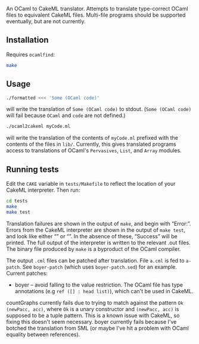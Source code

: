 An OCaml to CakeML translator. Attempts to translate type-correct OCaml files
to equivalent CakeML files. Multi-file programs should be supported eventually,
but are not currently.

Installation
------------
Requires `ocamlfind`:
```sh
make
```

Usage
-----
```sh
./formatted <<< 'Some (OCaml code)'
```
will write the translation of `Some (OCaml code)` to stdout. (`Some (OCaml code)` will fail because `OCaml` and `code` are not defined.)

```sh
./ocaml2cakeml myCode.ml
```
will write the translation of the contents of `myCode.ml` prefixed with the contents of the files in `lib/`. Currently, this gives translated programs access to translations of OCaml's `Pervasives`, `List`, and `Array` modules.

Running tests
-------------
Edit the `CAKE` variable in `tests/Makefile` to reflect the location of your CakeML interpreter. Then run:
```sh
cd tests
make
make test
```

Translation failures are shown in the output of `make`, and begin with “Error:”. Errors from the CakeML interpreter are shown in the output of `make test`, and look like either “<parse error>” or “<type error>”. In the absence of these, “Success” will be printed. The full output of the interpreter is written to the relevant .out files. The binary file produced by `make` is a byproduct of the OCaml compiler.

The output `.cml` files can be patched after translation. File `a.cml` is fed to `a-patch`. See `boyer-patch` (which uses `boyer-patch.sed`) for an example. Current patches:
* boyer – avoid falling to the value restriction. The OCaml file has type annotations (e.g `ref ([] : head list)`), which can't be used in CakeML.

countGraphs currently fails due to trying to match against the pattern `Ok (newPacc, acc)`, where `Ok` is a unary constructor and `(newPacc, acc)` is supposed to be a tuple pattern. This is a known issue with CakeML, so fixing this doesn't seem necessary. boyer currently fails because I've botched the translation from SML (or maybe I've hit a problem with OCaml equality between references).
